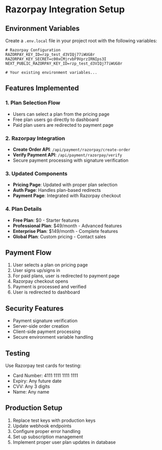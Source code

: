 # Razorpay Integration Setup

## Environment Variables

Create a `.env.local` file in your project root with the following variables:

```env
# Razorpay Configuration
RAZORPAY_KEY_ID=rzp_test_d3VIQj77iWUG8r
RAZORPAY_KEY_SECRET=c00xCMjrvbF9VprzIRNIps3I
NEXT_PUBLIC_RAZORPAY_KEY_ID=rzp_test_d3VIQj77iWUG8r

# Your existing environment variables...
```

## Features Implemented

### 1. Plan Selection Flow
- Users can select a plan from the pricing page
- Free plan users go directly to dashboard
- Paid plan users are redirected to payment page

### 2. Razorpay Integration
- **Create Order API**: `/api/payment/razorpay/create-order`
- **Verify Payment API**: `/api/payment/razorpay/verify`
- Secure payment processing with signature verification

### 3. Updated Components
- **Pricing Page**: Updated with proper plan selection
- **Auth Page**: Handles plan-based redirects
- **Payment Page**: Integrated with Razorpay checkout

### 4. Plan Details
- **Free Plan**: $0 - Starter features
- **Professional Plan**: $49/month - Advanced features
- **Enterprise Plan**: $149/month - Complete features
- **Global Plan**: Custom pricing - Contact sales

## Payment Flow

1. User selects a plan on pricing page
2. User signs up/signs in
3. For paid plans, user is redirected to payment page
4. Razorpay checkout opens
5. Payment is processed and verified
6. User is redirected to dashboard

## Security Features

- Payment signature verification
- Server-side order creation
- Client-side payment processing
- Secure environment variable handling

## Testing

Use Razorpay test cards for testing:
- Card Number: 4111 1111 1111 1111
- Expiry: Any future date
- CVV: Any 3 digits
- Name: Any name

## Production Setup

1. Replace test keys with production keys
2. Update webhook endpoints
3. Configure proper error handling
4. Set up subscription management
5. Implement proper user plan updates in database 